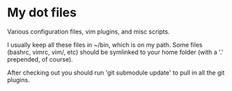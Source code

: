 My dot files
============

Various configuration files, vim plugins, and misc scripts.

I usually keep all these files in ~/bin, which is on my path. Some files (bashrc, vimrc, vim/, etc)
should be symlinked to your home folder (with a '.' prepended, of course).

After checking out you should run 'git submodule update' to pull in all the git plugins.
